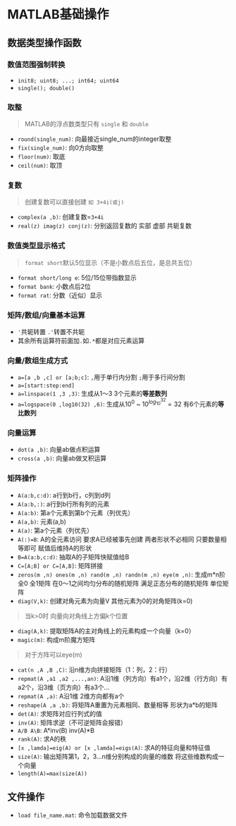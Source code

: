 # MATLAB基础操作
## 数据类型操作函数

### 数值范围强制转换
* `init8; uint8; ...; int64; uint64`
* `single(); double()`

### 取整
> MATLAB的浮点数类型只有 `single` 和 `double`

* `round(single_num)`: 向最接近single_num的integer取整
* `fix(single_num)`: 向0方向取整
* `floor(num)`: 取底
* `ceil(num)`: 取顶

### 复数
> 创建复数可以直接创建 `如 3+4i(或j)`

* `complex(a ,b)`: 创建复数=`3+4i`
* `real(z) imag(z) conj(z)`: 分别返回复数的 实部 虚部 共轭复数

### 数值类型显示格式
> `format short`默认5位显示（不是小数点后五位，是总共五位）

* `format short/long e`: 5位/15位带指数显示
* `format bank`: 小数点后2位
* `format rat`: 分数（近似）显示

### 矩阵/数组/向量基本运算
* `'`共轭转置  `.'`转置不共轭
* 其余所有运算符前面加`.`如`.*`都是对应元素运算

### 向量/数组生成方式
* `a=[a ,b ,c] or [a;b;c]`: `,`用于单行内分割 `;`用于多行间分割
* `a=[start:step:end]`
* `a=linspace(1 ,3 ,3)`: 生成从1～3 3个元素的**等差数列**
* `a=logspace(0 ,log10(32) ,6)`: 生成从$10^{0}$ ~ $10^{log_{10}^{32}}=32$ 有6个元素的**等比数列**

### 向量运算
* `dot(a ,b)`: 向量ab做点积运算
* `cross(a ,b)`: 向量ab做叉积运算

### 矩阵操作
* `A(a:b,c:d)`: a行到b行，c列到d列
* `A(a:b,:)`: a行到b行所有列的元素
* `A(a:b)`: 第a个元素到第b个元素（列优先）
* `A(a,b)`: 元素(a,b)
* `A(a)`: 第a个元素（列优先）
* `A(:)=B`: A的全元素访问 要求A已经被事先创建 两者形状不必相同 只要数量相等即可 赋值后维持A的形状
* `B=A(a:b,c:d)`: 抽取A的子矩阵快赋值给B
* `C=[A;B] or C=[A,B]`: 矩阵拼接
* `zeros(m ,n) ones(m ,n) rand(m ,n) randn(m ,n) eye(m ,n)`: 生成m*n阶全0 全1矩阵 在0～1之间均匀分布的随机矩阵 满足正态分布的随机矩阵 单位矩阵
* `diag(V,k)`: 创建对角元素为向量V 其他元素为0的对角矩阵(k=0)
> 当k>0时 向量向对角线上方偏k个位置

* `diag(A,k)`: 提取矩阵A的主对角线上的元素构成一个向量（k=0）
* `magic(m)`: 构成m阶魔方矩阵

> 对于方阵可以eye(m)  

* `cat(n ,A ,B ,C)`: 沿n维方向拼接矩阵（1：列，2：行）
* `repmat(A ,a1 ,a2 ,...,an)`: A沿1维（列方向）有a1个，沿2维（行方向）有a2个，沿3维（页方向）有a3个...
* `repmat(A ,a)`: A沿1维 2维方向都有a个
* `reshape(A ,a ,b)`: 将矩阵A重置为元素相同、数量相等 形状为a*b的矩阵
* `det(A)`: 求矩阵对应行列式的值
* `inv(A)`: 矩阵求逆（不可逆矩阵会报错）
* `A/B A\B`: A*inv(B) inv(A)\*B
* `rank(A)`: 求A的秩
* `[x ,lamda]=eig(A) or [x ,lamda]=eigs(A)`: 求A的特征向量和特征值
* `size(A)`: 输出矩阵第1，2，3...n维分别构成的向量的维数 将这些维数构成一个向量
* `length(A)=max(size(A))`

## 文件操作
* `load file_name.mat`: 命令加载数据文件

